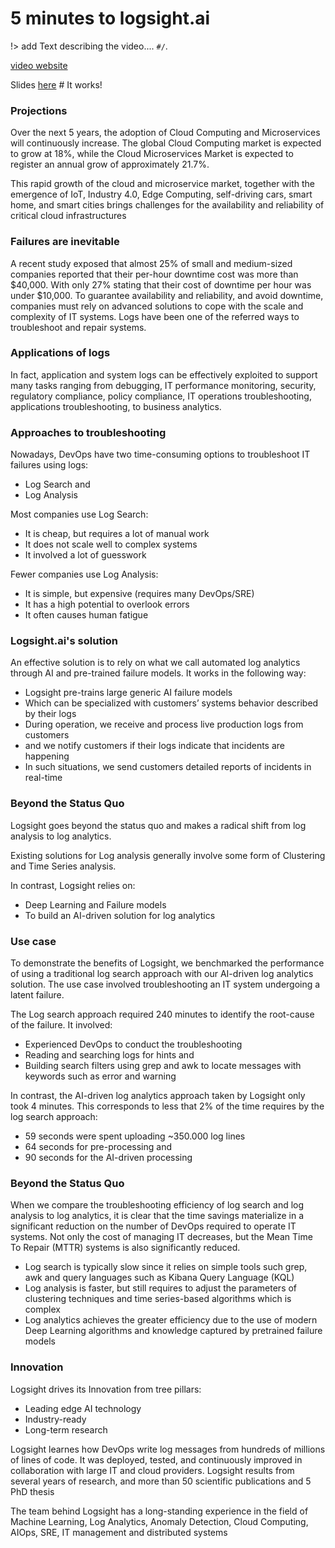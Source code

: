 5 minutes to logsight.ai 
========================

!> add Text describing the video.... `#/`.

[video website](https://www.youtube.com/embed/z1Gg_y_6-C0 ':include :type=iframe width=540px height=350px')

Slides [here](./5_minutes.pdf) # It works!


### Projections

Over the next 5 years, the adoption of Cloud Computing and Microservices will continuously increase.
The global Cloud Computing market is expected to grow at 18%,
while the Cloud Microservices Market is expected to register an annual grow of approximately 21.7%.

This rapid growth of the cloud and microservice market, together with the emergence of IoT,
Industry 4.0, Edge Computing, self-driving cars, smart home, and smart cities brings challenges for the availability
and reliability of critical cloud infrastructures


### Failures are inevitable

A recent study exposed that almost 25% of small and medium-sized companies reported that their per-hour downtime cost was more than $40,000. 
With only 27% stating that their cost of downtime per hour was under $10,000.
To guarantee availability and reliability, and avoid downtime, companies must rely on advanced solutions to cope with the scale and complexity of IT systems. 
Logs have been one of the referred ways to troubleshoot and repair systems.


### Applications of logs 

In fact, application and system logs can be effectively exploited to support many tasks ranging 
from debugging, IT performance monitoring, security, regulatory compliance, policy compliance, 
IT operations troubleshooting, applications troubleshooting, to business analytics.


### Approaches to troubleshooting

Nowadays, DevOps have two time-consuming options to troubleshoot IT failures using logs:
+ Log Search and 
+ Log Analysis

Most companies use Log Search:
+ It is cheap, but requires a lot of manual work
+ It does not scale well to complex systems
+ It involved a lot of guesswork

Fewer companies use Log Analysis:
+ It is simple, but expensive (requires many DevOps/SRE) 
+ It has a high potential to overlook errors
+ It often causes human fatigue


### Logsight.ai's solution  

An effective solution is to rely on what we call automated log analytics through AI and pre-trained failure models. 
It works in the following way: 
+ Logsight pre-trains large generic AI failure models
+ Which can be specialized with customers’ systems behavior described by their logs
+ During operation, we receive and process live production logs from customers
+ and we notify customers if their logs indicate that incidents are happening
+ In such situations, we send customers detailed reports of incidents in real-time


### Beyond the Status Quo

Logsight goes beyond the status quo and makes a radical shift from log analysis to log analytics.

Existing solutions for Log analysis generally involve some form of Clustering and Time Series analysis.

In contrast, Logsight relies on:

+ Deep Learning and Failure models 
+ To build an AI-driven solution for log analytics


### Use case 

To demonstrate the benefits of Logsight, we benchmarked the performance of using a traditional log search approach with our AI-driven log analytics solution.
The use case involved troubleshooting an IT system undergoing a latent failure.

The Log search approach required 240 minutes to identify the root-cause of the failure. 
It involved:

+ Experienced DevOps to conduct the troubleshooting 
+ Reading and searching logs for hints and
+ Building search filters using grep and awk to locate messages with keywords such as error and warning 

In contrast, the AI-driven log analytics approach taken by Logsight only took 4 minutes.
This corresponds to less that 2% of the time requires by the log search approach:

+ 59 seconds were spent uploading ~350.000 log lines 
+ 64 seconds for pre-processing and
+ 90 seconds for the AI-driven processing


### Beyond the Status Quo

When we compare the troubleshooting efficiency of log search and log analysis to log analytics, it is clear that the time savings materialize in a significant reduction on the number of DevOps required to operate IT systems. Not only the cost of managing IT decreases, but the Mean Time To Repair (MTTR) systems is also significantly reduced. 

+ Log search is typically slow since it relies on simple tools such grep, awk and query languages such as Kibana Query Language (KQL)
+ Log analysis is faster, but still requires to adjust the parameters of clustering techniques and time series-based algorithms which is complex
+ Log analytics achieves the greater efficiency due to the use of modern Deep Learning algorithms and knowledge captured by pretrained failure models


### Innovation 

Logsight drives its Innovation from tree pillars:

+ Leading edge AI technology 
+ Industry-ready 
+ Long-term research 

Logsight learnes how DevOps write log messages from hundreds of millions of lines of code.
It was deployed, tested, and continuously improved in collaboration with large IT and cloud providers. 
Logsight results from several years of research, and more than 50 scientific publications and 5 PhD thesis

The team behind Logsight has a long-standing experience in the field of Machine Learning, Log Analytics, 
Anomaly Detection, Cloud Computing, AIOps, SRE, IT management and distributed systems